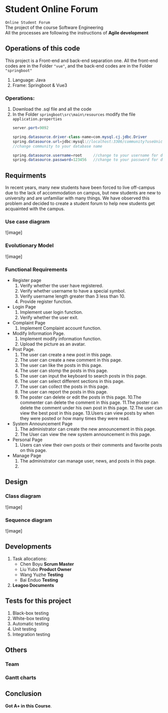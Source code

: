 # Student Online Forum
`Online Student Forum`<br>
The project of the course Software Engineering<br>
All the processes are following the instructions of __Agile development__
##  Operations of this code
This project is a Front-end and back-end separation one. All the front-end codes are in the Folder `"vue"`, and the back-end codes are in the Folder `"springboot"` <br>
1.  Language:   Java
2.  Frame:      Springboot & Vue3
### Operations:
1.  Download the .sql file and all the code
2.  In the Folder `springboot\src\main\resources` modify the file `application.properties` <br>
    ```java
    server.port=9092

    spring.datasource.driver-class-name=com.mysql.cj.jdbc.Driver
    spring.datasource.url=jdbc:mysql://localhost:3306/community?useUnicode=true&characterEncoding=utf8&autoReconnect=true&serverTimezone=GMT%2B8  
    //change community to your database name
    
    spring.datasource.username=root     //change to your username for database
    spring.datasource.password=123456   //change to your password for database
    ```
##  Requirments
In recent years, many new students have been forced to live off-campus due to the lack of accommodation on campus, but new students are new to university and are unfamiliar with many things. We have observed this problem and decided to create a student forum to help new students get acquainted with the campus.
### Use case diagram
![image]
### Evolutionary Model
![image]
### Functional Requirements
*   Register page
    1. Verify whether the user have registered.
    2. Verify whether username to have a special symbol.
    3. Verify username length greater than 3 less than 10.
    4. Provide register function.
*   Login Page
    1. Implement user login function.
    2. Verify whether the user exit.
*   Complaint Page
    1. Implement Complaint account function.
*   Modify Information Page.
    1. Implement modify information function.
    2. Upload the picture as an avatar.
*   Post Page.
    1. The user can create a new post in this page.
    2. The user can create a new comment in this page.
    3. The user can like the posts in this page.
    4. The user can stomp the posts in this page.
    5. The user can input the keyboard to search posts in this page.
    6. The user can select different sections in this page.
    7. The user can collect the posts in this page.
    8. The user can report the posts in this page.
    9. The poster can delete or edit the posts in this page.
    10.The commenter can delete the comment in this page.
    11.The poster can delete the comment under his own post in this page.
    12.The user can view the best post in this page.
    13.Users can view posts by when they were posted or how many times they were read.
*   System Announcement Page
    1. The administrator can create the new announcement in this page.
    2. The User can view the new system announcement in this page.
*   Personal Page
    1. Users can view their own posts or their comments and favorite posts on this page.
*   Manage Page
    1. The administrator can manage user, news, and posts in this page.
    2. 
##  Design
### Class diagram
![image]
### Sequence diagram
![image]

##  Developments
1.  Task allocations:
    *   Chen Boyu   __Scrum Master__
    *   Liu  Yubo   __Product Owner__
    *   Wang Yuzhe  __Testing__      
    *   Bai  Enduo  __Testing__      
2. __Leagoo Documents__ 

##  Tests for this project
1.  Black-box testing
2.  White-box testing
3.  Automatic testing
4.  Unit testing
5.  Integration testing

##  Others
### Team

### Gantt charts


##  Conclusion
__Got A+ in this Course__.
